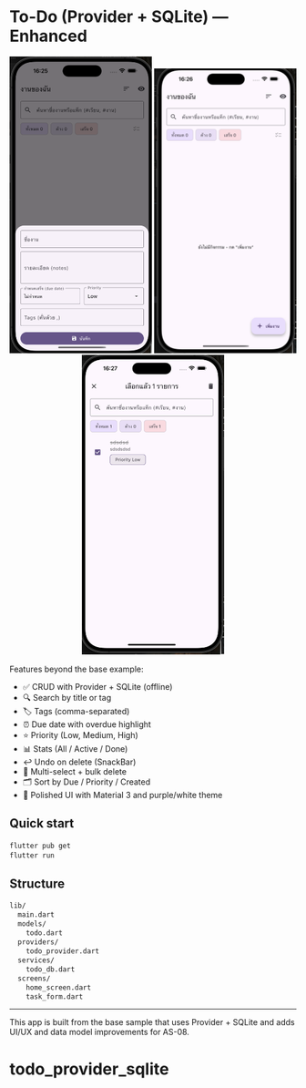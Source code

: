# To-Do (Provider + SQLite) — Enhanced

<p align="center">
  <img src="app2.png" width="250"/>
  <img src="app3.png" width="250"/>
  <img src="app4.png" width="250"/>
</p>

Features beyond the base example:
- ✅ CRUD with Provider + SQLite (offline)
- 🔍 Search by title or tag
- 🏷️ Tags (comma-separated)
- ⏰ Due date with overdue highlight
- ⭐ Priority (Low, Medium, High)
- 📊 Stats (All / Active / Done)
- ↩️ Undo on delete (SnackBar)
- 🧹 Multi-select + bulk delete
- 🗂️ Sort by Due / Priority / Created
- 🎨 Polished UI with Material 3 and purple/white theme

## Quick start
```bash
flutter pub get
flutter run
```

## Structure
```
lib/
  main.dart
  models/
    todo.dart
  providers/
    todo_provider.dart
  services/
    todo_db.dart
  screens/
    home_screen.dart
    task_form.dart
```

---

This app is built from the base sample that uses Provider + SQLite and adds UI/UX and data model improvements for AS-08.
# todo_provider_sqlite
